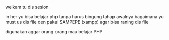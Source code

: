 welkam tu dis sesion

in her yu bisa belajar php tanpa harus bingung tahap awalnya bagaimana
yu must us dis file den pakai SAMPEPE (xampp) agar bisa raning dis file

digunakan aggar orang orang mau belajar PHP
